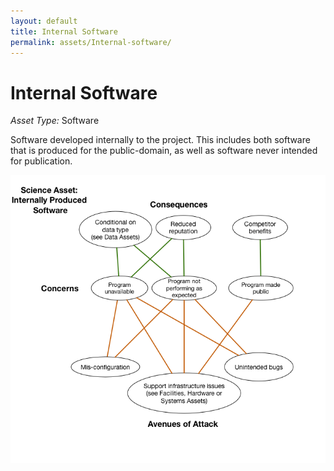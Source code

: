 ```yaml
---
layout: default
title: Internal Software
permalink: assets/Internal-software/
---
```


# Internal Software

*Asset Type:*  Software

Software developed internally to the project.  This includes both software that is produced for the public-domain, as well as software never intended for publication.

![Internal Software](../../diagrams/Internal-software.png)

